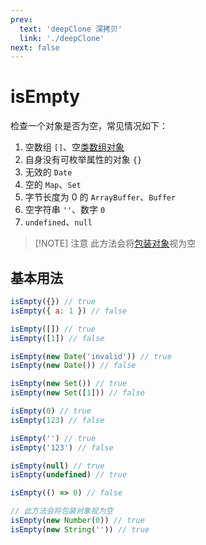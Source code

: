 ```yaml
---
prev:
  text: 'deepClone 深拷贝'
  link: './deepClone'
next: false
---
```


# isEmpty

检查一个对象是否为空，常见情况如下：

1. 空数组 `[]`、空[类数组对象](../is/is#ArrayLike)
2. 自身没有可枚举属性的对象 `{}`
3. 无效的 `Date`
4. 空的 `Map`、`Set`
5. 字节长度为 0 的 `ArrayBuffer`、`Buffer`
6. 空字符串 `''`、数字 `0`
7. `undefined`、`null`

> [!NOTE] 注意
> 此方法会将[包装对象](../is/is#Wrapper)视为空

## 基本用法

```js {25,26}
isEmpty({}) // true
isEmpty({ a: 1 }) // false

isEmpty([]) // true
isEmpty([1]) // false

isEmpty(new Date('invalid')) // true
isEmpty(new Date()) // false

isEmpty(new Set()) // true
isEmpty(new Set([1])) // false

isEmpty(0) // true
isEmpty(123) // false

isEmpty('') // true
isEmpty('123') // false

isEmpty(null) // true
isEmpty(undefined) // true

isEmpty(() => 0) // false

// 此方法会将包装对象视为空
isEmpty(new Number(0)) // true
isEmpty(new String('')) // true
```
